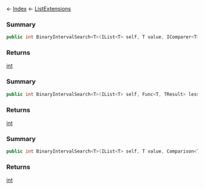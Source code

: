 ← [Index](Api-Index) ← [ListExtensions](System.Collections.Generic.ListExtensions)

### Summary

```csharp
public int BinaryIntervalSearch<T>(IList<T> self, T value, IComparer<T> comparer)
```

### Returns

[int](System.Int32)

### Summary

```csharp
public int BinaryIntervalSearch<T>(IList<T> self, Func<T, TResult> less)
```

### Returns

[int](System.Int32)

### Summary

```csharp
public int BinaryIntervalSearch<T>(IList<T> self, T value, Comparison<T> comparison)
```

### Returns

[int](System.Int32)

